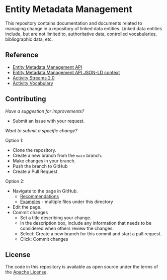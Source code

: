 # Entity Metadata Management

This repository contains documentation and documents related to managing change
in a repository of linked data entities. Linked data entities include, but are
not limited to, authoritative data, controlled vocabularies, bibliographic
data, etc.

## Reference

* [Entity Metadata Management API](https://ld4.github.io/entity_metadata_management/api/0.1/recommendations.html)
* [Entity Metadata Management API JSON-LD context](https://github.com/LD4/entity_metadata_management/api/context.json)
* [Activity Streams 2.0](https://www.w3.org/TR/activitystreams-core/)
* [Activity Vocabulary](https://www.w3.org/TR/activitystreams-vocabulary/)

## Contributing

*Have a suggestion for improvements?*  

* Submit an Issue with your request.

*Want to submit a specific change?*

Option 1:

* Clone the repository.
* Create a new branch from the `main` branch.
* Make changes in your branch.
* Push the branch to GitHub
* Create a Pull Request

Option 2:

* Navigate to the page in GitHub.
  * [Recommendations](https://github.com/LD4/entity_metadata_management/blob/main/docs/spec/api/0.1/recommendations_for_activity_streams.md)
  * [Examples](https://github.com/LD4/entity_metadata_management/tree/main/docs/spec/api/0.1/examples/my-collection) - multiple files under this directory
* Edit the page.
* Commit changes
  * Set a title describing your change.
  * In the description box, include any information that needs to be considered when others review the changes.
  * Select: Create a new branch for this commit and start a pull request.
  * Click: Commit changes

## License

The code in this repository is available as open source under the terms of the [Apache License](https://www.apache.org/licenses/LICENSE-2.0).
